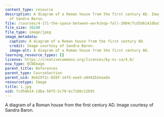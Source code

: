 ```yaml
---
content_type: resource
description: A diagram of a Roman house from the first century AD. Image courtesy
  of Sandra Baron.
file: /courses/4-171-the-space-between-workshop-fall-2004/7cd5d6141dba56f55c70bc7106c12b91_1.jpg
file_size: 36248
file_type: image/jpeg
image_metadata:
  caption: A diagram of a Roman house from the first century AD.
  credit: Image courtesy of Sandra Baron.
  image-alt: A diagram of a Roman house from the first century AD.
learning_resource_types: []
license: https://creativecommons.org/licenses/by-nc-sa/4.0/
ocw_type: OCWImage
parent_title: References
parent_type: CourseSection
parent_uid: 8e629f2c-820f-14fd-eee5-a9442b2eaada
resourcetype: Image
title: 1.jpg
uid: 7cd5d614-1dba-56f5-5c70-bc7106c12b91
---
```

A diagram of a Roman house from the first century AD. Image courtesy of Sandra Baron.